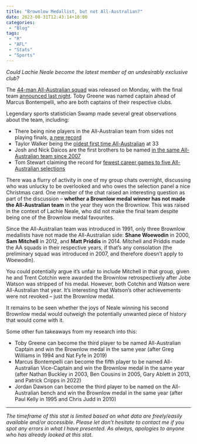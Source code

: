 ```yaml
---
title: "Brownlow Medallist, but not All-Australian?"
date: 2023-08-31T12:43:14+10:00
categories:
 - "Blog"
tags:
 - "R"
 - "AFL" 
 - "Stats"
 - "Sports"
---
```


*Could Lachie Neale become the latest member of an undesirably exclusive club?*

<!--more-->

The [44-man All-Australian squad](https://www.afl.com.au/news/1020077) was released on Monday, with the final team [announced last night](https://www.afl.com.au/news/1020760/2023-all-australian-team-captain-toby-12-new-faces-pies-family-affair). Toby Greene was named captain ahead of Marcus Bontempelli, who are both captains of their respective clubs.

Legendary sports statistician Swamp made several great observations about the team, including:
- There being nine players in the All-Australian team from sides not playing finals, [a new record](https://twitter.com/sirswampthing/status/1696873118130913329)
- Taylor Walker being the [oldest first time All-Australian](https://twitter.com/sirswampthing/status/1696846942662472015) at 33
- Josh and Nick Daicos are the first brothers to be named [in the same All-Australian team since 2007](https://twitter.com/sirswampthing/status/1696845793788092677)
- Tom Stewart claiming the record for [fewest career games to five All-Australian selections](https://twitter.com/sirswampthing/status/1696844598562480177)

There was a flurry of activity in one of my group chats overnight, discussing who was unlucky to be overlooked and who owes the selection panel a nice Christmas card. One member of the chat raised an interesting question as part of the discussion – **whether a Brownlow medal winner has not made the All-Australian team** in the year they won the Brownlow. This was raised in the context of Lachie Neale, who did not make the final team despite being one of the Brownlow medal favourites.

Since the All-Australian team was introduced in 1991, only three Brownlow medallists have not made the All-Australian side: **Shane Woewodin** in 2000, **Sam Mitchell** in 2012, and **Matt Priddis** in 2014. Mitchell and Priddis made the AA squads in their respective years, if that’s any consolation (the preliminary squad was introduced in 2007, and therefore doesn’t apply to Woewodin).

You could potentially argue it’s unfair to include Mitchell in that group, given he and Trent Cotchin were awarded the Brownlow retrospectively after Jobe Watson was stripped of his medal. However, both Cotchin and Watson were All-Australian that year. It’s interesting that Watson’s other achievements were not revoked – just the Brownlow medal. 

It remains to be seen whether the joys of Neale winning his second Brownlow medal would outweigh the potentially unwanted piece of history that would come with it. 

Some other fun takeaways from my research into this:
- Toby Greene can become the third player to be named All-Australian Captain and win the Brownlow medal in the same year (after Greg Williams in 1994 and Nat Fyfe in 2019)
- Marcus Bontempelli can become the fifth player to be named All-Australian Vice-Captain and win the Brownlow medal in the same year (after Nathan Buckley in 2003, Ben Cousins in 2005, Gary Ablett in 2013, and Patrick Cripps in 2022)
- Jordan Dawson can become the third player to be named on the All-Australian bench and win the Brownlow medal in the same year (after Paul Kelly in 1995 and Chris Judd in 2010)

--- 

*The timeframe of this stat is limited based on what data are freely/easily available and/or accessible. Please let don’t hesitate to contact me if you spot any errors in what I have presented. As always, apologies to anyone who has already looked at this stat.*
